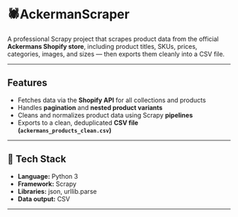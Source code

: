 # 🕷️AckermanScraper

A professional Scrapy project that scrapes product data from the official **Ackermans Shopify store**, including product titles, SKUs, prices, categories, images, and sizes — then exports them cleanly into a CSV file.

---

## Features
- Fetches data via the **Shopify API** for all collections and products  
- Handles **pagination** and **nested product variants**  
- Cleans and normalizes product data using Scrapy **pipelines**  
- Exports to a clean, deduplicated **CSV file (`ackermans_products_clean.csv`)**

---

## 🧠 Tech Stack
- **Language:** Python 3  
- **Framework:** Scrapy  
- **Libraries:** json, urllib.parse  
- **Data output:** CSV  

---

